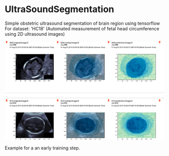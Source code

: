 # UltraSoundSegmentation

Simple obstetric ultrasound segmentation of brain region using tensorflow
For dataset: 'HC18' (Automated measurement of fetal head circumference using 2D ultrasound images)

![alt text](https://raw.githubusercontent.com/yoavalon/UltraSoundSegmentation/master/Selection_123.png)

Example for a an early training step.
